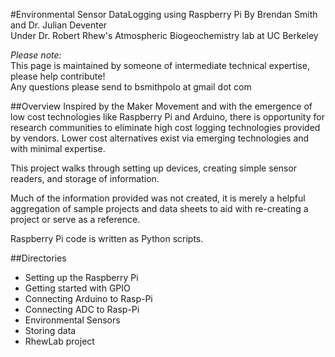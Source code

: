 #Environmental Sensor DataLogging using Raspberry Pi
By Brendan Smith and Dr. Julian Deventer  
Under Dr. Robert Rhew's Atmospheric Biogeochemistry lab at UC Berkeley    

_Please note:_  
This page is maintained by someone of intermediate technical expertise, please help contribute!  
Any questions please send to bsmithpolo at gmail dot com

##Overview 
Inspired by the Maker Movement and with the emergence of low cost technologies like Raspberry Pi and Arduino, there is opportunity for research communities to eliminate high cost logging technologies provided by vendors. Lower cost alternatives exist via emerging technologies and with minimal expertise. 

This project walks through setting up devices, creating simple sensor readers, and storage of information.  

Much of the information provided was not created, it is merely a helpful aggregation of sample projects and data sheets to aid with re-creating a project or serve as a reference. 

Raspberry Pi code is written as Python scripts. 

##Directories
- Setting up the Raspberry Pi
- Getting started with GPIO
- Connecting Arduino to Rasp-Pi
- Connecting ADC to Rasp-Pi
- Environmental Sensors
- Storing data
- RhewLab project
